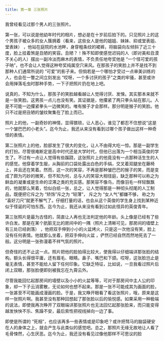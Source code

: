 ```yaml
---
title: 第一章 三张照片
---
```


我曾经看见过那个男人的三张照片。

第一张，可以说是他幼年时代的相片，想必是在十岁前后拍下的。只见照片上的这个男孩子被众多的女人簇拥着（看来，这些女人是他的姐姐、妹妹、抑或堂表姐、堂表妹） ，他站在庭院的水池畔，身穿粗条纹的裙裤，将脑袋向左倾斜了近三十度，脸上挂着煞是丑陋的笑容。丑陋？！殊不知即使感觉迟钝的人（即对美和丑漠不关心的人）摆出一副冷淡而麻木的表情，不负责任地夸奖他是 “一个怪可爱的孩子呐”，也不会让人觉得这种夸奖纯属空穴来风。在那孩子的笑脸上并不是找不到那种人们通常所说的 “可爱”的影子来。但倘若是一个哪怕才受过一点审美训练的人，也会在一瞥之间立刻发出 “哎呀，一个多讨厌的孩子”之类的牢骚，甚至或许会用掸落毛虫时那种手势，一下子把照片扔在地上吧。

说真的，不知为什么，那孩子的笑脸越看越让人觉得讨厌、发悚。其实那本来就不是一张笑脸。这男孩一点儿也没有笑。其证据是，他攥紧了两只拳头站在那儿。人是不可能一边攥紧拳头一边微笑的。唯有猴子才会那样。那分明是猴子的笑脸。他只不过是把丑陋的皱纹聚集在了脸上而已。

照片上的他，一副奇妙的神情，显得猥琐，让人恶心，谁见了都忍不住想说“这是一个皱巴巴的小老头”。迄今为止，我还从来没有看到过哪个孩子做出这样一种奇怪的表情。

第二张照片上的他，脸部发生了很大的变化，让人不由得大吃一惊。那是一副学生的打扮。尽管很难断定是高中时代还是大学时代，但他已出落为一个相当英俊的学生了。不过有一点让人觉得有些蹊跷，这张照片上的他竟没有一点那种活生生的人的感觉。他穿着学生服，从胸前的口袋处露出白色的手绢，交叉着双腿坐在藤椅上，并且还在笑着。然而，这一次的笑容，不再是那种皱巴巴的猴子的笑，而是变成了颇为巧妙的微笑，但不知为何，总与人的笑容大相径庭，缺乏那种可以称之为鲜血的凝重或是生命的涩滞之类的充实感。那笑容不像鸟，而像羽毛一样轻飘飘的，他就那么笑着，恰似白纸一张，总之，让人觉得那是一种彻头彻尾的人工制品，既便把它斥之为 “矫饰”斥之为 “轻薄”， 斥之为 “女人气”都嫌不够， 称之为 “喜好刀尺”就更不解气了。仔细打量的话，也会从这个英俊的学生身上找到某种近似于怪诞的可怕东西。迄今为止，我还从来没有看到过如此怪异的英俊青年。

第三张照片是最为古怪的，简直让人再也无法判定他的年龄。头上像是已经有了些许白发。那是在某个肮脏无比的房间中的一隅（照片上清晰可见，那房间的墙壁上有三处已经剥落） ，他把双手伸到小小的火盆烤火，只是这一次他没有笑，脸上没有任何表情。他就那么坐着，把双手伸向火盆 ，俨然已经自然而然地死去了一般。这分明是一张弥漫着不祥气氛的照片。

但奇怪的还不止这一点。照片把他的脸拍得比较大，使我得以仔细端详那张脸的结构。额头长得很平庸，还有眉毛、眼睛。鼻子、嘴巴和下颌。哎呀，这张脸岂止是毫无表情，甚至不能给人留下任何印象。它缺乏特征，比如说，一旦我看过照片后闭上双眼，那张脸便即刻被我忘在九霄云外。

尽管我能回忆起那房间的墙壁以及小小的火盆等等，可对于那房间中主人公的印象，却一下子云消雾散，无论如何也想不起来。那是一张不可能成其为画面的脸，一张甚至不可能画成漫画的脸。于是，我又睁开眼看了看这张照片，哦，原来是这样一张照片啊。我甚至没有那种回想起了那张脸以后的愉悦感。如果采用一种极端的说法，即使我再次睁开了双眼端详那张照片也无法回忆起那张脸来，而只能变得越发怏怏不乐、焦躁不安，最后索性把视线掉向一边了事。

即使是所谓的 “死相”，也应该再多一些表情或是印象吧？或许把驽马的脑袋硬安在人的身体之上，就会产生与此类似的感觉吧。总之，那照片无缘无故地让人看了毛骨悚然，心生厌恶。迄今为止，我还没有看见过像他那样不可思议的脸